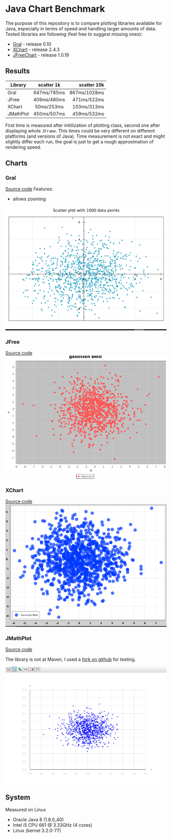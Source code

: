 # Java Chart Benchmark

The purpose of this repository is to compare plotting libraries available for Java, especially in terms of speed and handling larger amounts of data. Tested libraries are following (feel free to suggest missing ones):

  * [Gral](http://trac.erichseifert.de/gral/) - release 0.10
  * [XChart](http://xeiam.com/xchart/) - release 2.4.3
  * [JFreeChart](http://www.jfree.org/) - release 1.0.19

## Results

| Library  | scatter 1k   |  scatter 10k |
|----------|:------------:|-------------:|
| Gral     | 647ms/785ms  | 867ms/1028ms |
| JFree    | 409ms/480ms  |  471ms/522ms |
| XChart   |  50ms/253ms  |  103ms/313ms |
| JMathPlot| 450ms/507ms  |  459ms/532ms |

First time is measured after initilization of plotting class, second one after displaying whole `JFrame`. This times could be very different on different platforms (and versions of Java). Time measurement is not exact and might slightly differ each run, the goal is just to get a rough approximation of rendering speed.

## Charts

### Gral
[Source code](https://github.com/deric/java-chart-benchmark/blob/master/src/main/java/scatterplot1k/GralScatter.java)
Features:
  * allows zooming

![Grall scatterplot](https://raw.githubusercontent.com/deric/java-chart-benchmark/master/images/gral-scatter-1k.png)

### JFree

[Source code](https://github.com/deric/java-chart-benchmark/blob/master/src/main/java/scatterplot1k/JFreeScatter2.java)
![JFree scatterplot](https://raw.githubusercontent.com/deric/java-chart-benchmark/master/images/jfree-scatter-1k.png)


### XChart

[Source code](https://github.com/deric/java-chart-benchmark/blob/master/src/main/java/scatterplot1k/XChartScatter.java)
![XChart scatterplot](https://raw.githubusercontent.com/deric/java-chart-benchmark/master/images/xchart-scatter-1k.png)


### JMathPlot

[Source code](https://github.com/deric/java-chart-benchmark/blob/master/src/main/java/scatterplot1k/JMathScatter.java)

The library is not at Maven, I used a [fork on github](https://github.com/deric/clueminer/tree/master/modules/math-plot) for testing.

![XChart scatterplot](https://raw.githubusercontent.com/deric/java-chart-benchmark/master/images/jmath-scatter-1k.png)


## System

Measured on Linux

 * Oracle Java 8 (1.8.0_40)
 * Intel i5 CPU 661 @ 3.33GHz (4 cores)
 * Linux (kernel 3.2.0-77)

